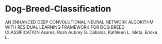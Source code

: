 # Dog-Breed-Classification
AN ENHANCED DEEP CONVOLUTIONAL NEURAL NETWORK ALGORITHM WITH RESIDUAL LEARNING FRAMEWORK FOR DOG BREED CLASSIFICATION
Asares, Rosh Aubrey G.
Dabalos, Kathleen L.
Isleta, Ericka L.
